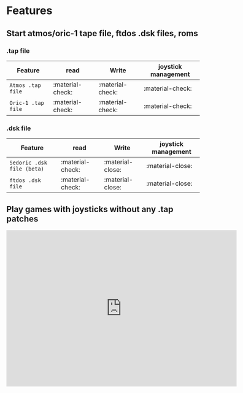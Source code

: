 # Features

## Start atmos/oric-1 tape file, ftdos .dsk files, roms

### .tap file

| Feature     | read                         | Write | joystick management
| ----------- | ---------------------------- |-------|---------------------|
| `Atmos .tap file`         | :material-check: |:material-check:|:material-check:|
| `Oric-1 .tap file`         | :material-check: |:material-check:|:material-check:|

### .dsk file

| Feature     | read                         | Write | joystick management
| ----------- | ---------------------------- |-------|---------------------|
| `Sedoric .dsk file (beta)`         | :material-check: |:material-close: |:material-close: |
| `ftdos .dsk file`         | :material-check: |:material-close: |:material-close: |

## Play games with joysticks without any .tap patches

<iframe width="600" height="408" src="https://www.youtube.com/embed/PrAyLQF1j1w" title="Twilighte board : ghost gobbler with joysticks" frameborder="0" allow="accelerometer; autoplay; clipboard-write; encrypted-media; gyroscope; picture-in-picture; web-share" allowfullscreen></iframe>


